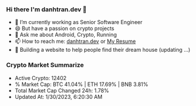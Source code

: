 ### Hi there I'm danhtran.dev 👋

- 🔭 I’m currently working as Senior Software Engineer
- 😄 But have a passion on crypto projects
- 💬 Ask me about Android, Crypto, Running 
- 📫 How to reach me: <a href="https://danhtran.dev" target="_blank">danhtran.dev</a> or <a href="Dan-Resume.pdf" target="_blank">My Resume</a>
- 🌱 Building a website to help people find their dream house (updating ...)

### Crypto Market Summarize
- Active Crypto: 12402
- % Market Cap: BTC 41.04% | ETH 17.69% | BNB 3.81%
- Total Market Cap Changed 24h: 1.78%
- Updated At: 1/30/2023, 6:20:30 AM
